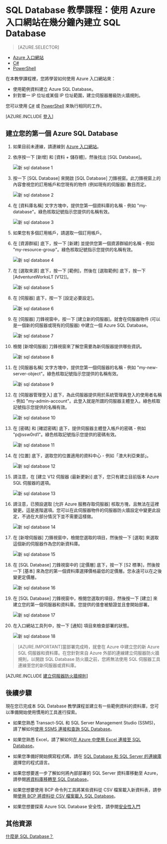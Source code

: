 <properties
	pageTitle="SQL Database 教學課程：建立 SQL Database | Microsoft Azure"
	description="了解如何設定 SQL Database 邏輯伺服器、伺服器防火牆規則、SQL Database 和範例資料。此外，了解如何連接用戶端工具、設定使用者以及設定資料庫防火牆規則。"
	keywords="sql database 教學課程, 建立 sql database"
	services="sql-database"
	documentationCenter=""
	authors="CarlRabeler"
	manager="jhubbard"
	editor=""/>


<tags
	ms.service="sql-database"
	ms.workload="data-management"
	ms.tgt_pltfrm="na"
	ms.devlang="na"
	ms.topic="hero-article"
	ms.date="09/07/2016"
	ms.author="carlrab"/>


# SQL Database 教學課程：使用 Azure 入口網站在幾分鐘內建立 SQL Database

> [AZURE.SELECTOR]
- [Azure 入口網站](sql-database-get-started.md)
- [C#](sql-database-get-started-csharp.md)
- [PowerShell](sql-database-get-started-powershell.md)

在本教學課程裡，您將學習如何使用 Azure 入口網站來：

- 使用範例資料建立 Azure SQL Database。
- 針對單一 IP 位址或某個 IP 位址範圍，建立伺服器層級防火牆規則。

您可以使用 [C#](sql-database-get-started-csharp.md) 或 [PowerShell](sql-database-get-started-powershell.md) 來執行相同的工作。

[AZURE.INCLUDE [登入](../../includes/azure-getting-started-portal-login.md)]

<a name="create-logical-server-bk"></a>

## 建立您的第一個 Azure SQL Database 

1. 如果目前未連線，請連線到 [Azure 入口網站](http://portal.azure.com)。
2. 依序按一下 [新增] 和 [資料 + 儲存體]，然後找出 [SQL Database]。

    ![新 sql database 1](./media/sql-database-get-started/sql-database-new-database-1.png)

3. 按一下 [SQL Database] 來開啟 [SQL Database] 刀鋒視窗。此刀鋒視窗上的內容會視您的訂用帳戶和您現有的物件 (例如現有的伺服器) 數目而定。

    ![新 sql database 2](./media/sql-database-get-started/sql-database-new-database-2.png)

4. 在 [資料庫名稱] 文字方塊中，提供您第一個資料庫的名稱 - 例如 "my-database"。綠色核取記號指示您提供的名稱有效。

    ![新 sql database 3](./media/sql-database-get-started/sql-database-new-database-3.png)

5. 如果您有多個訂用帳戶，請選取一個訂用帳戶。
6. 在 [資源群組] 底下，按一下 [新建] 並提供您第一個資源群組的名稱 - 例如 "my-resource-group"。綠色核取記號指示您提供的名稱有效。

    ![新 sql database 4](./media/sql-database-get-started/sql-database-new-database-4.png)

7. 在 [選取來源] 底下，按一下 [範例]，然後在 [選取範例] 底下，按一下 [AdventureWorksLT [V12]]。

    ![新 sql database 5](./media/sql-database-get-started/sql-database-new-database-5.png)

8. 在 [伺服器] 底下，按一下 [設定必要設定]。

    ![新 sql database 6](./media/sql-database-get-started/sql-database-new-database-6.png)

9. 在 [伺服器] 刀鋒視窗中，按一下 [建立新的伺服器]。就會在伺服器物件 (可以是一個新的伺服器或現有的伺服器) 中建立一個 Azure SQL Database。

    ![新 sql database 7](./media/sql-database-get-started/sql-database-new-database-7.png)

10. 檢閱 [新增伺服器] 刀鋒視窗來了解您需要為新伺服器提供哪些資訊。

    ![新 sql database 8](./media/sql-database-get-started/sql-database-new-database-8.png)

11. 在 [伺服器名稱] 文字方塊中，提供您第一個伺服器的名稱 - 例如 "my-new-server-object"。綠色核取記號指示您提供的名稱有效。

    ![新 sql database 9](./media/sql-database-get-started/sql-database-new-database-9.png)
 
12. 在 [伺服器管理登入] 底下，為此伺服器提供用於系統管理員登入的使用者名稱 - 例如 "my-admin-account"。此登入就是所謂的伺服器主體登入。綠色核取記號指示您提供的名稱有效。

    ![新 sql database 10](./media/sql-database-get-started/sql-database-new-database-10.png)

13. 在 [密碼] 和 [確認密碼] 底下，提供伺服器主體登入帳戶的密碼 - 例如 "p@ssw0rd1"。綠色核取記號指示您提供的密碼有效。

    ![新 sql database 11](./media/sql-database-get-started/sql-database-new-database-11.png)
 
14. 在 [位置] 底下，選取您的位置適用的資料中心 - 例如「澳大利亞東部」。

    ![新 sql database 12](./media/sql-database-get-started/sql-database-new-database-12.png)

15. 請注意，在 [建立 V12 伺服器 (最新更新)] 底下，您只有建立目前版本 Azure SQL 伺服器的選項。

    ![新 sql database 13](./media/sql-database-get-started/sql-database-new-database-13.png)

16. 請注意，已預設選取 [允許 Azure 服務存取伺服器] 核取方塊，且無法在這裡變更。這是進階選項。您可以在此伺服器物件的伺服器防火牆設定中變更此設定，不過在大部分情況下並不需要這樣做。

    ![新 sql database 14](./media/sql-database-get-started/sql-database-new-database-14.png)

17. 在 [新增伺服器] 刀鋒視窗中，檢閱您選取的項目，然後按一下 [選取] 來選取這個新的伺服器作為您的新資料庫。

    ![新 sql database 15](./media/sql-database-get-started/sql-database-new-database-15.png)

18. 在 [SQL Database] 刀鋒視窗中的 [定價層] 底下，按一下 [S2 標準]，然後按一下 [基本] 來為您的第一個資料庫選擇價格最低的定價層。您永遠可以在之後變更定價層。

    ![新 sql database 16](./media/sql-database-get-started/sql-database-new-database-16.png)

19. 在 [SQL Database] 刀鋒視窗中，檢閱您選取的項目，然後按一下 [建立] 來建立您的第一個伺服器和資料庫。您提供的值會被驗證並且會開始部署。

    ![新 sql database 17](./media/sql-database-get-started/sql-database-new-database-17.png)

20. 在入口網站工具列中，按一下 [通知] 項目來檢查部署的狀態。

    ![新 sql database 18](./media/sql-database-get-started/sql-database-new-database-18.png)

>[AZURE.IMPORTANT]當部署完成時，就會在 Azure 中建立您的新 Azure SQL 伺服器和資料庫。在您針對來自 Azure 外部的連線建立伺服器防火牆規則，以開啟 SQL Database 防火牆之前，您將無法使用 SQL 伺服器工具連線至您的新伺服器或資料庫。

[AZURE.INCLUDE [建立伺服器防火牆規則](../../includes/sql-database-create-new-server-firewall-portal.md)]

## 後續步驟
現在您已完成本 SQL Database 教學課程並建立有一些範例資料的資料庫，您可以準備開始使用慣用的工具進行探索。

- 如果您熟悉 Transact-SQL 和 SQL Server Management Studio (SSMS)，請了解如何[使用 SSMS 連接和查詢 SQL Database](sql-database-connect-query-ssms.md)。

- 如果您熟悉 Excel，請了解如何[在 Azure 中使用 Excel 連接至 SQL Database](sql-database-connect-excel.md)。

- 如果您準備好開始撰寫程式碼，請在 [SQL Database 和 SQL Server 的連線庫](sql-database-libraries.md)選擇您的程式語言。

- 如果您想要進一步了解如何將內部部署的 SQL Server 資料庫移動至 Azure，請參閱[將資料庫移轉至 SQL Database](sql-database-cloud-migrate.md)。

- 如果您想要使用 BCP 命令列工具將某些資料從 CSV 檔案載入新資料表，請參閱[使用 BCP 將資料從 CSV 檔案載入 SQL Database](sql-database-load-from-csv-with-bcp.md)。

- 如果您想要探索 Azure SQL Database 安全性，請參閱[安全性入門](sql-database-get-started-security.md)


## 其他資源

[什麼是 SQL Database？](sql-database-technical-overview.md)

<!---HONumber=AcomDC_0914_2016-->